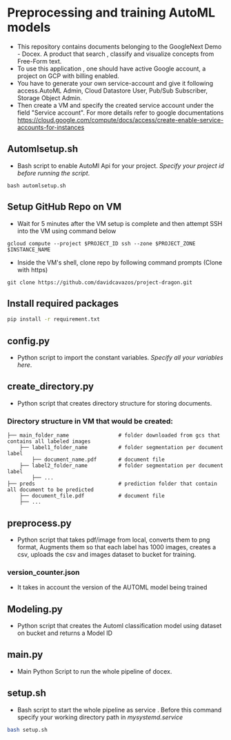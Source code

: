 # Preprocessing and training AutoML models

- This repository contains documents belonging to the GoogleNext Demo - Docex. A product that search , classify and visualize concepts from Free-Form text. 
- To use this application , one should have active Google account, a project on GCP with billing enabled. 
- You have to generate your own service-account and give it following access.AutoML Admin, Cloud Datastore User, Pub/Sub Subscriber, Storage Object Admin.
- Then create a VM and specify the created service account under the field "Service account". For more details refer to google documentations https://cloud.google.com/compute/docs/access/create-enable-service-accounts-for-instances 

## Automlsetup.sh
- Bash script to enable AutoMl Api for your project. *Specify your project id before running the script*.

```shell
bash automlsetup.sh
```

## Setup GitHub Repo on VM
- Wait for 5 minutes after the VM setup is complete and then attempt SSH into the VM using command below

```shell
gcloud compute --project $PROJECT_ID ssh --zone $PROJECT_ZONE $INSTANCE_NAME
```

- Inside the VM's shell, clone repo by following command prompts (Clone with https)

```shell
git clone https://github.com/davidcavazos/project-dragon.git
```

## Install required packages 

```bash
pip install -r requirement.txt
```

## config.py

- Python script to import the constant variables. _Specify all your variables here_.

## create_directory.py

- Python script that creates directory structure for storing documents.

### Directory structure in VM that would be created:
```
├── main_folder_name				# folder downloaded from gcs that contains all labeled images
	├── label1_folder_name			# folder segmentation per document label
		├── document_name.pdf 		# document file
	├── label2_folder_name			# folder segmentation per document label
		├── ...
├── preds							# prediction folder that contain all document to be predicted
	├── document_file.pdf 			# document file
	├── ...
```

## preprocess.py

- Python script that takes pdf/image from local, converts them to png format,
Augments them so that each label has 1000 images, creates a csv, 
uploads the csv and images dataset to bucket for training.

### version_counter.json

- It takes in account the version of the AUTOML model being trained

## Modeling.py
- Python script that creates the Automl classification model using dataset on bucket and returns a Model ID

## main.py 

- Main Python Script to run the whole pipeline of docex.

## setup.sh

- Bash script to start the whole pipeline as service . Before this command specify your working directory path in *mysystemd.service*  

```bash 
bash setup.sh
```


